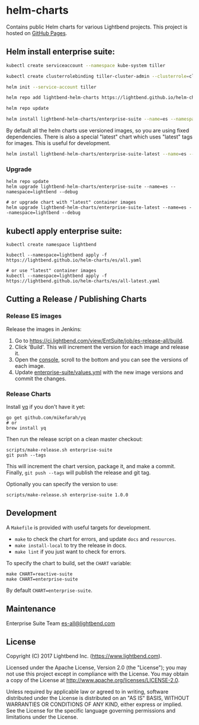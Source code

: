 # helm-charts

Contains public Helm charts for various Lightbend projects. This project is hosted on [GitHub Pages](https://lightbend.github.io/helm-charts/index.yaml).

## Helm install enterprise suite:

```bash
kubectl create serviceaccount --namespace kube-system tiller

kubectl create clusterrolebinding tiller-cluster-admin --clusterrole=cluster-admin --serviceaccount=kube-system:tiller

helm init --service-account tiller

helm repo add lightbend-helm-charts https://lightbend.github.io/helm-charts

helm repo update

helm install lightbend-helm-charts/enterprise-suite --name=es --namespace=lightbend --debug
```

By default all the helm charts use versioned images, so you are using fixed dependencies.
There is also a special "latest" chart which uses "latest" tags for images. This is
useful for development.

```bash
helm install lightbend-helm-charts/enterprise-suite-latest --name=es --namespace=lightbend --debug
```

### Upgrade

```
helm repo update
helm upgrade lightbend-helm-charts/enterprise-suite --name=es --namespace=lightbend --debug

# or upgrade chart with "latest" container images
helm upgrade lightbend-helm-charts/enterprise-suite-latest --name=es --namespace=lightbend --debug
```

## kubectl apply enterprise suite:

```
kubectl create namespace lightbend

kubectl --namespace=lightbend apply -f https://lightbend.github.io/helm-charts/es/all.yaml

# or use "latest" container images
kubectl --namespace=lightbend apply -f https://lightbend.github.io/helm-charts/es/all-latest.yaml
```

## Cutting a Release / Publishing Charts

### Release ES images

Release the images in Jenkins:
1. Go to <https://ci.lightbend.com/view/EntSuite/job/es-release-all/build>.
2. Click 'Build'. This will increment the version for each image and release it.
3. Open the [console](https://ci.lightbend.com/view/EntSuite/job/es-release-all/lastBuild/console), scroll to the bottom and you can see the versions of each image.
4. Update [enterprise-suite/values.yml](enterprise-suite/values.yml) with the new image versions and commit the changes.

### Release Charts

Install [yq](https://github.com/mikefarah/yq) if you don't have it yet:

    go get github.com/mikefarah/yq
    # or
    brew install yq                  

Then run the release script on a clean master checkout:

    scripts/make-release.sh enterprise-suite
    git push --tags
    
This will increment the chart version, package it, and make a
commit. Finally, `git push --tags` will publish the release and git tag.

Optionally you can specify the version to use:

    scripts/make-release.sh enterprise-suite 1.0.0

## Development

A `Makefile` is provided with useful targets for development.

* `make` to check the chart for errors, and update `docs` and `resources`.
* `make install-local` to try the release in docs.
* `make lint` if you just want to check for errors.

To specify the chart to build, set the `CHART` variable:

    make CHART=reactive-suite
    make CHART=enterprise-suite
    
By default `CHART=enterprise-suite`.

## Maintenance

Enterprise Suite Team <es-all@lightbend.com>

## License

Copyright (C) 2017 Lightbend Inc. (https://www.lightbend.com).

Licensed under the Apache License, Version 2.0 (the "License"); you may not use this project except in compliance with the License. You may obtain a copy of the License at http://www.apache.org/licenses/LICENSE-2.0.

Unless required by applicable law or agreed to in writing, software distributed under the License is distributed on an "AS IS" BASIS, WITHOUT WARRANTIES OR CONDITIONS OF ANY KIND, either express or implied. See the License for the specific language governing permissions and limitations under the License.

